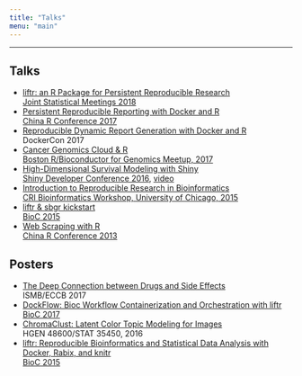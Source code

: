 ```yaml
---
title: "Talks"
menu: "main"
---
```


<div class="mx-0 mx-md-4">
<hr>
</div>

## Talks

- [liftr: an R Package for Persistent Reproducible Research](https://nanx.me/talks/jsm2018-liftr-nanxiao.pdf) <br> [Joint Statistical Meetings 2018](https://ww2.amstat.org/meetings/JSM/2018/onlineprogram/ActivityDetails.cfm?SessionID=215482)
- [Persistent Reproducible Reporting with Docker and R](https://nanx.me/talks/chinar2017-liftr-nanxiao.pdf) <br> [China R Conference 2017](http://china-r.org/bj2017/)
- [Reproducible Dynamic Report Generation with Docker and R](https://nanx.me/talks/dockercon2017-liftr-nanxiao.pdf) <br> DockerCon 2017
- [Cancer Genomics Cloud & R](https://nanx.me/talks/bioc-meetup-cgc-170112.pdf) <br> [Boston R/Bioconductor for Genomics Meetup, 2017](https://www.meetup.com/Boston-R-Bioconductor-for-genomics/events/235580582/)
- [High-Dimensional Survival Modeling with Shiny](https://nanx.me/talks/shinydevcon2016-lightning-nanxiao.pdf) <br> [Shiny Developer Conference 2016](https://rstudio.com/resources/shiny-dev-con-2016/), [video](https://rstudio.com/resources/shiny-dev-con/survival-modeling/)
- [Introduction to Reproducible Research in Bioinformatics](https://nanx.me/talks/cri2015-reproducible-research-nanxiao.pdf) <br> [CRI Bioinformatics Workshop, University of Chicago, 2015](http://learn.cri.uchicago.edu/2015-cri-bioinformatics-workshop/)
- [liftr & sbgr kickstart](https://www.bioconductor.org/help/course-materials/2015/BioC2015/bioc2015-workshop-nanxiao.pdf) <br> [BioC 2015](https://bioconductor.org/help/course-materials/2015/BioC2015/)
- [Web Scraping with R](https://nanx.me/talks/web-scraping-with-r-nanxiao.pdf) <br> [China R Conference 2013](https://cos.name/2013/05/6th-china-r-beijing-summary/)

## Posters

- [The Deep Connection between Drugs and Side Effects](https://nanx.me/posters/deep-drug-adr-poster-iscb.pdf) <br> ISMB/ECCB 2017
- [DockFlow: Bioc Workflow Containerization and Orchestration with liftr](https://nanx.me/posters/dockflow-poster-bioc2017.pdf) <br> [BioC 2017](https://bioconductor.org/help/course-materials/2017/BioC2017/)
- [ChromaClust: Latent Color Topic Modeling for Images](https://nanx.me/posters/chromaclust-poster-hg48600.pdf) <br> HGEN 48600/STAT 35450, 2016
- [liftr: Reproducible Bioinformatics and Statistical Data Analysis with Docker, Rabix, and knitr](https://nanx.me/posters/liftr-poster-bioc2015.pdf) <br> [BioC 2015](https://www.bioconductor.org/help/course-materials/2015/BioC2015/)
